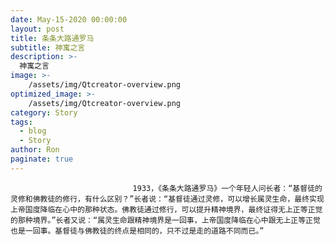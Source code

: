 ```yaml
---
date: May-15-2020 00:00:00
layout: post
title: 条条大路通罗马
subtitle: 神寓之言
description: >-
  神寓之言
image: >-
    /assets/img/Qtcreator-overview.png
optimized_image: >-
    /assets/img/Qtcreator-overview.png
category: Story
tags:
  - blog
  - Story
author: Ron
paginate: true
---
```


							　　1933，《条条大路通罗马》一个年轻人问长者：“基督徒的灵修和佛教徒的修行，有什么区别？”长者说：“基督徒通过灵修，可以增长属灵生命，最终实现上帝国度降临在心中的那种状态。佛教徒通过修行，可以提升精神境界，最终证得无上正等正觉的那种境界。”长者又说：“属灵生命跟精神境界是一回事，上帝国度降临在心中跟无上正等正觉也是一回事。基督徒与佛教徒的终点是相同的，只不过是走的道路不同而已。”
							
							
						